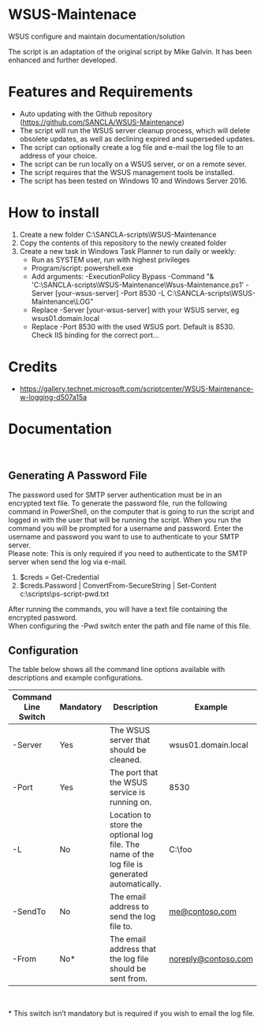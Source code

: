 # WSUS-Maintenace
WSUS configure and maintain documentation/solution

The script is an adaptation of the original script by Mike Galvin.
It has been enhanced and further developed.

# Features and Requirements
* Auto updating with the Github repository (https://github.com/SANCLA/WSUS-Maintenance)
* The script will run the WSUS server cleanup process, which will delete obsolete updates, as well as declining expired and superseded updates. 
* The script can optionally create a log file and e-mail the log file to an address of your choice. 
* The script can be run locally on a WSUS server, or on a remote sever. 
* The script requires that the WSUS management tools be installed. 
* The script has been tested on Windows 10 and Windows Server 2016. 


# How to install
1. Create a new folder
   C:\SANCLA-scripts\WSUS-Maintenance
2. Copy the contents of this repository to the newly created folder
3. Create a new task in Windows Task Planner to run daily or weekly:
   * Run as SYSTEM user, run with highest privileges
   * Program/script: powershell.exe
   * Add arguments: -ExecutionPolicy Bypass -Command "& 'C:\SANCLA-scripts\WSUS-Maintenance\Wsus-Maintenance.ps1' -Server [your-wsus-server] -Port 8530 -L C:\SANCLA-scripts\WSUS-Maintenance\LOG"
   * Replace -Server [your-wsus-server]  with your WSUS server, eg wsus01.domain.local
   * Replace -Port 8530 with the used WSUS port. Default is 8530. Check IIS binding for the correct port...

# Credits
* https://gallery.technet.microsoft.com/scriptcenter/WSUS-Maintenance-w-logging-d507a15a

# Documentation
 
## Generating A Password File
The password used for SMTP server authentication must be in an encrypted text file. To generate the password file, run the following command in PowerShell, on the computer that is going to run the script and logged in with the user that will be running the script. When you run the command you will be prompted for a username and password. Enter the username and password you want to use to authenticate to your SMTP server.  
Please note: This is only required if you need to authenticate to the SMTP server when send the log via e-mail.  

1. $creds = Get-Credential
2. $creds.Password | ConvertFrom-SecureString | Set-Content c:\scripts\ps-script-pwd.txt

After running the commands, you will have a text file containing the encrypted password.  
When configuring the -Pwd switch enter the path and file name of this file.
 
## Configuration
The table below shows all the command line options available with descriptions and example configurations.

| Command Line Switch | Mandatory | Description | Example |
| --- | --- | --- | --- |
| -Server | Yes | The WSUS server that should be cleaned. | wsus01.domain.local |
| -Port | Yes | The port that the WSUS service is running on. | 8530 |
| -L | No	| Location to store the optional log file. The name of the log file is generated automatically.	| C:\foo |
| -SendTo	| No | The email address to send the log file to. | me@contoso.com |
| -From | No* | The email address that the log file should be sent from. | noreply@contoso.com |
 

\* This switch isn’t mandatory but is required if you wish to email the log file.
 
